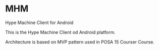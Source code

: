 # MHM
Hype Machine Client for Android

This is the Hype Machine Client od Android platform.

Architecture is based on MVP pattern used in POSA 15 Courser Course.
